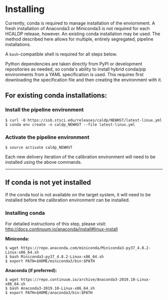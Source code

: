 # Installing
Currently, conda is required to manage installation of the enviornment. A fresh
installation of Anaconda3 or Miniconda3 is not required for each HCALDP release,
however.  An existing conda installation may be used. The method described here
allows for multiple, entirely segregated, pipeline installations.

A `bash`-compatible shell is required for all steps below.

Python dependencies are taken directly from PyPI or development repositories as
needed, so conda's ability to install hybrid conda/pip environments from a YAML
specification is used. This requires first downloading the specification file
and then creating the environment with it.

## For existing conda installations:

### Install the pipeline environment
```
$ curl -O https://ssb.stsci.edu/releases/caldp/NEWHST/latest-linux.yml
$ conda env create -n caldp_NEWHST --file latest-linux.yml
```
### Activate the pipeline environment

```
$ source activate caldp_NEWHST
```

Each new delivery iteration of the calibration environment will need to be
installed using the above commands.

------

## If conda is not yet installed
 
If the conda tool is not available on the target system, it will need to be
installed before the calibration environment can be installed.
 
### Installing conda
 
For detailed instructions of this step, please visit: http://docs.continuum.io/anaconda/install#linux-install
 
**Miniconda:**
 
```
$ wget https://repo.anaconda.com/miniconda/Miniconda3-py37_4.8.2-Linux-x86_64.sh
$ bash Miniconda3-py37_4.8.2-Linux-x86_64.sh
$ export PATH=$HOME/miniconda3/bin:$PATH
```
 
**Anaconda (if preferred):**
 
```
$ wget https://repo.continuum.io/archive/Anaconda3-2019.10-Linux-x86_64.sh
$ bash Anaconda3-2019.10-Linux-x86_64.sh
$ export PATH=$HOME/anaconda3/bin:$PATH
```
